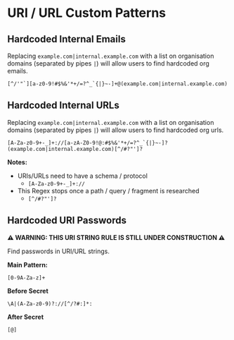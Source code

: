 # URI / URL Custom Patterns

## Hardcoded Internal Emails

Replacing `example.com|internal.example.com` with a list on organisation domains (separated by pipes `|`) will allow users to find hardcoded org emails.

```
[^/'"`][a-z0-9!#$%&'*+/=?^_`{|}~-]+@(example.com|internal.example.com)
```

## Hardcoded Internal URLs

Replacing `example.com|internal.example.com` with a list on organisation domains (separated by pipes `|`) will allow users to find hardcoded org urls.

```
[A-Za-z0-9+-_]+://[a-zA-Z0-9!@:#$%&'*+/=?^_`{|}~-]?(example.com|internal.example.com)[^/#?"']?
```

**Notes:**

- URIs/URLs need to have a schema / protocol
  - `[A-Za-z0-9+-_]+://`
- This Regex stops once a path / query / fragment is researched
  - `[^/#?"']?`

## Hardcoded URI Passwords

**⚠️ WARNING: THIS URI STRING RULE IS STILL UNDER CONSTRUCTION ⚠️**

Find passwords in URI/URL strings.

**Main Pattern:**

```
[0-9A-Za-z]+
```

**Before Secret**

```
\A|(A-Za-z0-9)?://[^/?#:]*:
```

**After Secret**

```
[@]
```
